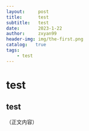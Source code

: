 ```yaml
---
layout:     post
title:      test
subtitle:   test
date:       2023-1-22
author:     zxyan99
header-img: img/the-first.png
catalog:   true
tags:
    - test
---
```

# test
## test
（正文内容）

